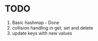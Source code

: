 # TODO
1. Basic hashmap - Done
2. collision handling in get, set and delete
3. update keys with new values
